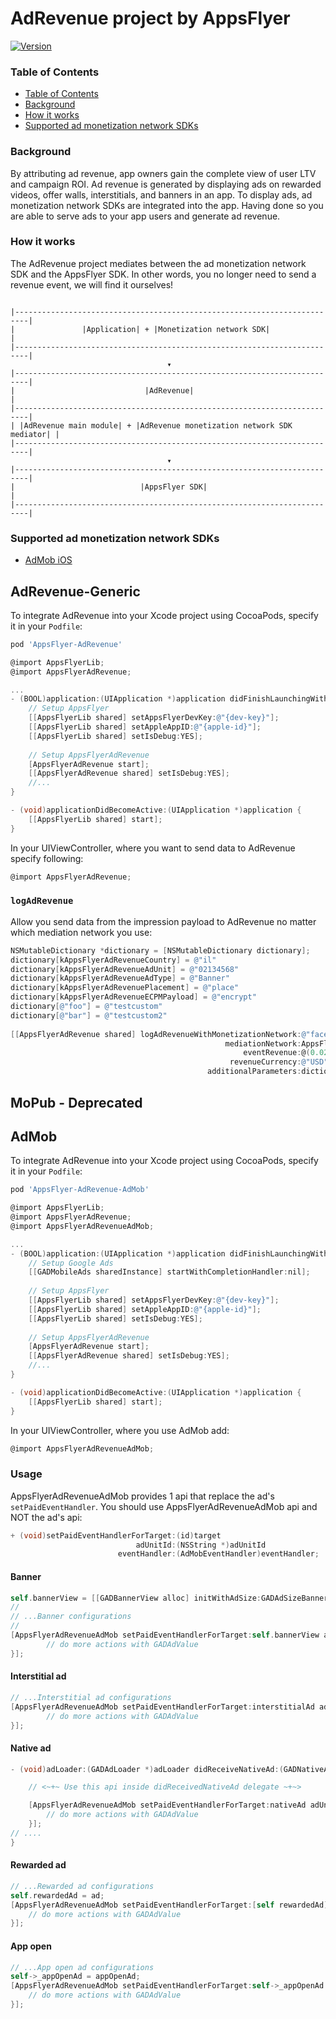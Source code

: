 # AdRevenue project by AppsFlyer

[![Version](https://img.shields.io/cocoapods/v/AppsFlyer-AdRevenue.svg)](http://cocoapods.org/pods/AppsFlyer-AdRevenue)

### Table of Contents
- [Table of Contents](#table-of-contents)
- [Background](#background)
- [How it works](#how-it-works)
- [Supported ad monetization network SDKs](#supported-ad-monetization-network-sdks)
### Background

By attributing ad revenue, app owners gain the complete view of user LTV and campaign ROI. 
Ad revenue is generated by displaying ads on rewarded videos, offer walls, interstitials, and banners in an app.
To display ads, ad monetization network SDKs are integrated into the app. 
Having done so you are able to serve ads to your app users and generate ad revenue.

### How it works

The AdRevenue project mediates between the ad monetization network SDK and the AppsFlyer SDK.
In other words, you no longer need to send a revenue event, we will find it ourselves!
```

|-------------------------------------------------------------------------|
|               |Application| + |Monetization network SDK|                |
|-------------------------------------------------------------------------|
                                   ▾
|-------------------------------------------------------------------------|
|                             |AdRevenue|                                 |
|-------------------------------------------------------------------------|
| |AdRevenue main module| + |AdRevenue monetization network SDK mediator| |
|-------------------------------------------------------------------------|
                                   ▾ 
|-------------------------------------------------------------------------|
|                            |AppsFlyer SDK|                              |
|-------------------------------------------------------------------------|

```

### Supported ad monetization network SDKs
- [AdMob iOS](https://github.com/AppsFlyerSDK/adrevenue-apple-admob)

## AdRevenue-Generic
To integrate AdRevenue into your Xcode project using CocoaPods, specify it in your `Podfile`:
```ruby
pod 'AppsFlyer-AdRevenue'
```
```objective-c
@import AppsFlyerLib;
@import AppsFlyerAdRevenue;

...
- (BOOL)application:(UIApplication *)application didFinishLaunchingWithOptions:(NSDictionary *)launchOptions {
    // Setup AppsFlyer
    [[AppsFlyerLib shared] setAppsFlyerDevKey:@"{dev-key}"];
    [[AppsFlyerLib shared] setAppleAppID:@"{apple-id}"];
    [[AppsFlyerLib shared] setIsDebug:YES];
 
    // Setup AppsFlyerAdRevenue
    [AppsFlyerAdRevenue start];
    [[AppsFlyerAdRevenue shared] setIsDebug:YES];
    //...
}

- (void)applicationDidBecomeActive:(UIApplication *)application {
    [[AppsFlyerLib shared] start];
}

```
In your UIViewController, where you want to send data to AdRevenue specify following:

```objective-c
@import AppsFlyerAdRevenue;
```
### `logAdRevenue` <br>
Allow you send data from the impression payload to AdRevenue no matter which mediation network you use:<br>
```objective-c
NSMutableDictionary *dictionary = [NSMutableDictionary dictionary];
dictionary[kAppsFlyerAdRevenueCountry] = @"il"
dictionary[kAppsFlyerAdRevenueAdUnit] = @"02134568"
dictionary[kAppsFlyerAdRevenueAdType] = @"Banner"
dictionary[kAppsFlyerAdRevenuePlacement] = @"place"
dictionary[kAppsFlyerAdRevenueECPMPayload] = @"encrypt"
dictionary[@"foo"] = @"testcustom"
dictionary[@"bar"] = @"testcustom2"
    
[[AppsFlyerAdRevenue shared] logAdRevenueWithMonetizationNetwork:@"facebook"
                                                mediationNetwork:AppsFlyerAdRevenueMediationNetworkTypeMoPub
                                                    eventRevenue:@(0.026)
                                                 revenueCurrency:@"USD"
                                            additionalParameters:dictionary];
```

## MoPub - Deprecated
## AdMob
To integrate AdRevenue into your Xcode project using CocoaPods, specify it in your `Podfile`:
```ruby
pod 'AppsFlyer-AdRevenue-AdMob'
```

```objective-c
@import AppsFlyerLib;
@import AppsFlyerAdRevenue;
@import AppsFlyerAdRevenueAdMob;

...
- (BOOL)application:(UIApplication *)application didFinishLaunchingWithOptions:(NSDictionary *)launchOptions {
    // Setup Google Ads
    [[GADMobileAds sharedInstance] startWithCompletionHandler:nil];
    
    // Setup AppsFlyer
    [[AppsFlyerLib shared] setAppsFlyerDevKey:@"{dev-key}"];
    [[AppsFlyerLib shared] setAppleAppID:@"{apple-id}"];
    [[AppsFlyerLib shared] setIsDebug:YES];
 
    // Setup AppsFlyerAdRevenue
    [AppsFlyerAdRevenue start];
    [[AppsFlyerAdRevenue shared] setIsDebug:YES];
    //...
}

- (void)applicationDidBecomeActive:(UIApplication *)application {
    [[AppsFlyerLib shared] start];
}

```

In your UIViewController, where you use AdMob add:

```objective-c
@import AppsFlyerAdRevenueAdMob;
```

### Usage
AppsFlyerAdRevenueAdMob provides 1 api that replace the ad's `setPaidEventHandler`. You should use AppsFlyerAdRevenueAdMob api and NOT the ad's api:<br>
```objective-c
+ (void)setPaidEventHandlerForTarget:(id)target
                            adUnitId:(NSString *)adUnitId
                        eventHandler:(AdMobEventHandler)eventHandler;
```
#### Banner
```objective-c
self.bannerView = [[GADBannerView alloc] initWithAdSize:GADAdSizeBanner;
//
// ...Banner configurations
//
[AppsFlyerAdRevenueAdMob setPaidEventHandlerForTarget:self.bannerView adUnitId:@"ca-app-pub-id" eventHandler:^(GADAdValue * _Nonnull value) {
        // do more actions with GADAdValue
}];
```

#### Interstitial ad
```objective-c
// ...Interstitial ad configurations
[AppsFlyerAdRevenueAdMob setPaidEventHandlerForTarget:interstitialAd adUnitId:@"ca-app-pub-id" eventHandler:^(GADAdValue * _Nonnull value) {
        // do more actions with GADAdValue
}];
```

#### Native ad
```objective-c
- (void)adLoader:(GADAdLoader *)adLoader didReceiveNativeAd:(GADNativeAd *)nativeAd {

    // <~+~ Use this api inside didReceivedNativeAd delegate ~+~>

    [AppsFlyerAdRevenueAdMob setPaidEventHandlerForTarget:nativeAd adUnitId:TestAdUnit eventHandler:^(GADAdValue * _Nonnull value) {
        // do more actions with GADAdValue
    }];
// ....
}
```

#### Rewarded ad
```objective-c
// ...Rewarded ad configurations
self.rewardedAd = ad;
[AppsFlyerAdRevenueAdMob setPaidEventHandlerForTarget:[self rewardedAd] adUnitId:@"ca-app-pub-id" eventHandler:^(GADAdValue * _Nonnull value) {
    // do more actions with GADAdValue       
}];
```

#### App open
```objective-c
// ...App open ad configurations
self->_appOpenAd = appOpenAd;
[AppsFlyerAdRevenueAdMob setPaidEventHandlerForTarget:self->_appOpenAd adUnitId:@"ca-app-pub-id" eventHandler:^(GADAdValue * _Nonnull value) {
    // do more actions with GADAdValue       
}];
```






